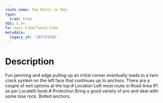 ```yaml
---
route_name: Two Mints in One
type:
  trad: true
YDS: 5.9+
fa: Gary Fike/Tania Fike
metadata:
  legacy_id: '107753392'
---
```

# Description
Fun jamming and edge pulling up an initial corner eventually leads to a twin crack system on the left face that continues up to anchors. There are a couple of exit options at the top.# Location
Left most route in Road Area #1 as per Locatelli book.# Protection
Bring a good variety of pro and deal with some lose rock. Bolted anchors.